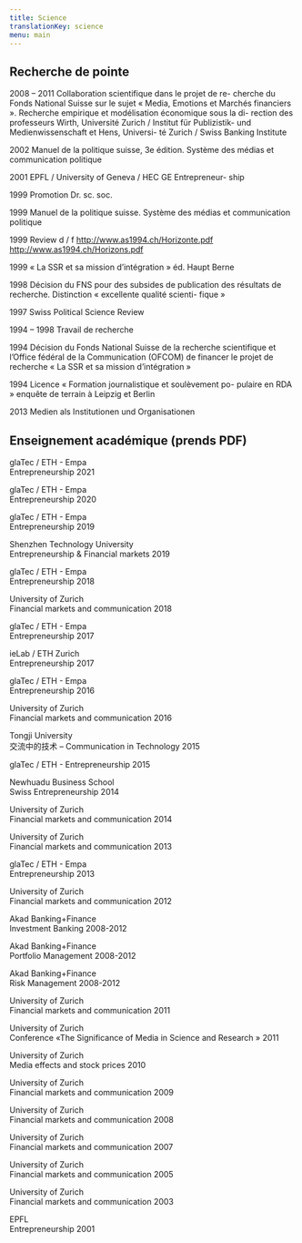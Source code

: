 ```yaml
---
title: Science
translationKey: science
menu: main
---
```


## Recherche de pointe

2008 – 2011 Collaboration scientifique dans le projet de re-
cherche du Fonds National Suisse sur le sujet « Media,
Emotions et Marchés financiers ».
Recherche empirique et modélisation économique sous la di-
rection des professeurs Wirth, Université Zurich / Institut für
Publizistik- und Medienwissenschaft et Hens, Universi-
té Zurich / Swiss Banking Institute

2002 Manuel de la politique suisse,
3e édition. Système des médias et communication politique

2001 EPFL / University of Geneva / HEC GE Entrepreneur-
ship

1999 Promotion Dr. sc. soc.

1999 Manuel de la politique suisse.
Système des médias et communication politique

1999 Review d / f
http://www.as1994.ch/Horizonte.pdf
http://www.as1994.ch/Horizons.pdf

1999 « La SSR et sa mission d’intégration » éd. Haupt Berne

1998 Décision du FNS pour des subsides de publication des
résultats de recherche. Distinction « excellente qualité scienti-
fique »

1997 Swiss Political Science Review

1994 – 1998 Travail de recherche

1994 Décision du Fonds National Suisse de la recherche
scientifique et l’Office fédéral de la Communication (OFCOM)
de financer le projet de recherche « La SSR et sa mission
d’intégration »

1994 Licence « Formation journalistique et soulèvement po-
pulaire en RDA » enquête de terrain à Leipzig et Berlin

2013 Medien als Institutionen und Organisationen

## Enseignement académique (prends PDF)

glaTec / ETH - Empa  
Entrepreneurship 2021

glaTec / ETH - Empa  
Entrepreneurship 2020

glaTec / ETH - Empa  
Entrepreneurship 2019

Shenzhen Technology University  
Entrepreneurship & Financial markets 2019

glaTec / ETH - Empa  
Entrepreneurship 2018

University of Zurich  
Financial markets and communication 2018

glaTec / ETH - Empa  
Entrepreneurship 2017

ieLab / ETH Zurich  
Entrepreneurship 2017

glaTec / ETH - Empa  
Entrepreneurship 2016

University of Zurich  
Financial markets and communication 2016

Tongji University  
交流中的技术 – Communication in Technology 2015

glaTec / ETH - Entrepreneurship 2015

Newhuadu Business School  
Swiss Entrepreneurship 2014

University of Zurich  
Financial markets and communication 2014

University of Zurich  
Financial markets and communication 2013

glaTec / ETH - Empa  
Entrepreneurship 2013

University of Zurich  
Financial markets and communication 2012

Akad Banking+Finance  
Investment Banking 2008-2012

Akad Banking+Finance  
Portfolio Management 2008-2012

Akad Banking+Finance  
Risk Management 2008-2012

University of Zurich  
Financial markets and communication 2011

University of Zurich  
Conference «The Significance of Media in Science and Research » 2011

University of Zurich  
Media effects and stock prices 2010

University of Zurich  
Financial markets and communication 2009

University of Zurich  
Financial markets and communication 2008

University of Zurich  
Financial markets and communication 2007

University of Zurich  
Financial markets and communication 2005

University of Zurich  
Financial markets and communication 2003

EPFL  
Entrepreneurship 2001